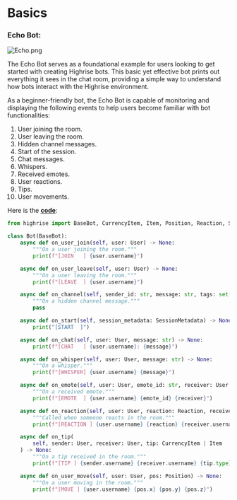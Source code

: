 # Basics

### Echo Bot:

![Echo.png](https://cdn-production.joinhighrise.com/create-portal/Echo_07b9155d3c.png)

The Echo Bot serves as a foundational example for users looking to get started with creating Highrise bots. This basic yet effective bot prints out everything it sees in the chat room, providing a simple way to understand how bots interact with the Highrise environment. 

As a beginner-friendly bot, the Echo Bot is capable of monitoring and displaying the following events to help users become familiar with bot functionalities:

1. User joining the room.
2. User leaving the room.
3. Hidden channel messages.
4. Start of the session.
5. Chat messages.
6. Whispers.
7. Received emotes.
8. User reactions.
9. Tips.
10. User movements.

Here is the **[code](https://github.com/pocketzworld/example-bots/blob/main/echo/echo_bot.py)**:

```python
from highrise import BaseBot, CurrencyItem, Item, Position, Reaction, SessionMetadata, User

class Bot(BaseBot):
    async def on_user_join(self, user: User) -> None:
        """On a user joining the room."""
        print(f"[JOIN   ] {user.username}")

    async def on_user_leave(self, user: User) -> None:
        """On a user leaving the room."""
        print(f"[LEAVE  ] {user.username}")

    async def on_channel(self, sender_id: str, message: str, tags: set[str]) -> None:
        """On a hidden channel message."""
        pass

    async def on_start(self, session_metadata: SessionMetadata) -> None:
        print("[START  ]")

    async def on_chat(self, user: User, message: str) -> None:
        print(f"[CHAT   ] {user.username}: {message}")

    async def on_whisper(self, user: User, message: str) -> None:
        """On a whisper."""
        print(f"[WHISPER] {user.username} {message}")

    async def on_emote(self, user: User, emote_id: str, receiver: User | None) -> None:
        """On a received emote."""
        print(f"[EMOTE  ] {user.username} {emote_id} {receiver}")

    async def on_reaction(self, user: User, reaction: Reaction, receiver: User) -> None:
        """Called when someone reacts in the room."""
        print(f"[REACTION ] {user.username} {reaction} {receiver.username}")

    async def on_tip(
        self, sender: User, receiver: User, tip: CurrencyItem | Item
    ) -> None:
        """On a tip received in the room."""
        print(f"[TIP ] {sender.username} {receiver.username} {tip.type} {tip.amount}")

    async def on_user_move(self, user: User, pos: Position) -> None:
        """On a user moving in the room."""
        print(f"[MOVE ] {user.username} {pos.x} {pos.y} {pos.z}")
```